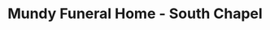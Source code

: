 ---
title: "Mundy Funeral Home - South  Chapel"
url: /clarkrange/mundy-funeral-home-south-chapel/
shop: funeral directors
---